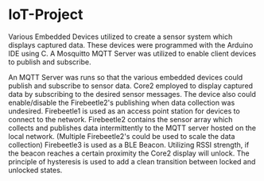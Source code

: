 # IoT-Project
Various Embedded Devices utilized to create a sensor system which displays captured data. 
These devices were programmed with the Arduino IDE using C. 
A Mosquitto MQTT Server was utilized to enable client devices to publish and subscribe.

An MQTT Server was runs so that the various embedded devices could publish and subscribe to sensor data. 
Core2 employed to display captured data by subscribing to the desired sensor messages. The device also could enable/disable the Firebeetle2's publishing when data collection was undesired. 
Firebeetle1 is used as an access point station for devices to connect to the network. 
Firebeetle2 contains the sensor array which collects and publishes data intermittently to the MQTT server hosted on the local network. (Multiple Firebeetle2's could be used to scale the data collection) 
Firebeetle3 is used as a BLE Beacon. Utilizing RSSI strength, if the beacon reaches a certain proximity the Core2 display will unlock. The principle of hysteresis is used to add a clean transition between locked and unlocked states.
